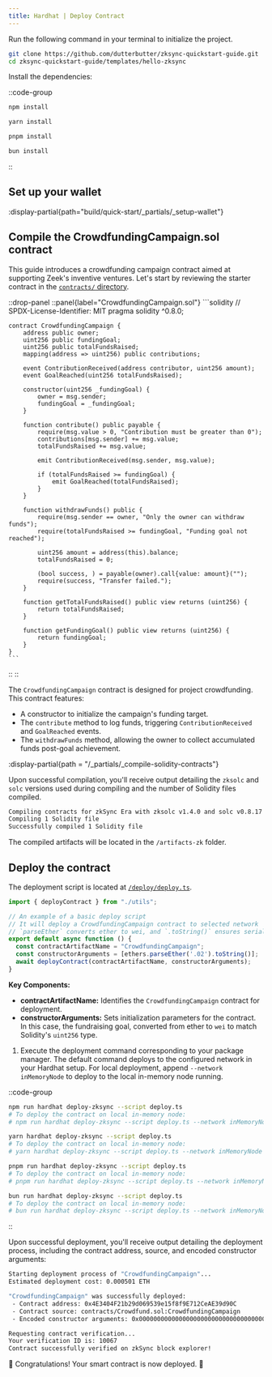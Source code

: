 ```yaml
---
title: Hardhat | Deploy Contract
---
```


Run the following command in your terminal to initialize the project.

<!-- TODO: @dutterbutter determine best approach to leverage zksync cli for project
bootstrapping for this guide series. -->

```sh
git clone https://github.com/dutterbutter/zksync-quickstart-guide.git
cd zksync-quickstart-guide/templates/hello-zksync
```

Install the dependencies:

::code-group

```bash [npm]
npm install
```

```bash [yarn]
yarn install
```

```bash [pnpm]
pnpm install
```

```bash [bun]
bun install
```

::

## Set up your wallet

:display-partial{path="build/quick-start/_partials/_setup-wallet"}

## Compile the CrowdfundingCampaign.sol contract

This guide introduces a crowdfunding campaign contract aimed at supporting Zeek's inventive ventures.
Let's start by reviewing the starter contract in the [`contracts/` directory](https://github.com/dutterbutter/zksync-quickstart-guide/blob/main/contracts/Crowdfund.sol).

::drop-panel
  ::panel{label="CrowdfundingCampaign.sol"}
    ```solidity
    // SPDX-License-Identifier: MIT
    pragma solidity ^0.8.0;

    contract CrowdfundingCampaign {
        address public owner;
        uint256 public fundingGoal;
        uint256 public totalFundsRaised;
        mapping(address => uint256) public contributions;

        event ContributionReceived(address contributor, uint256 amount);
        event GoalReached(uint256 totalFundsRaised);

        constructor(uint256 _fundingGoal) {
            owner = msg.sender;
            fundingGoal = _fundingGoal;
        }

        function contribute() public payable {
            require(msg.value > 0, "Contribution must be greater than 0");
            contributions[msg.sender] += msg.value;
            totalFundsRaised += msg.value;

            emit ContributionReceived(msg.sender, msg.value);

            if (totalFundsRaised >= fundingGoal) {
                emit GoalReached(totalFundsRaised);
            }
        }

        function withdrawFunds() public {
            require(msg.sender == owner, "Only the owner can withdraw funds");
            require(totalFundsRaised >= fundingGoal, "Funding goal not reached");

            uint256 amount = address(this).balance;
            totalFundsRaised = 0;

            (bool success, ) = payable(owner).call{value: amount}("");
            require(success, "Transfer failed.");
        }

        function getTotalFundsRaised() public view returns (uint256) {
            return totalFundsRaised;
        }

        function getFundingGoal() public view returns (uint256) {
            return fundingGoal;
        }
    }
    ```
  ::
::

The `CrowdfundingCampaign` contract is designed for project crowdfunding.
This contract features:

- A constructor to initialize the campaign's funding target.
- The `contribute` method to log funds, triggering `ContributionReceived` and `GoalReached` events.
- The `withdrawFunds` method, allowing the owner to collect accumulated funds post-goal achievement.

:display-partial{path = "/_partials/_compile-solidity-contracts"}

Upon successful compilation, you'll receive output detailing the
`zksolc` and `solc` versions used during compiling and the number
of Solidity files compiled.

```bash
Compiling contracts for zkSync Era with zksolc v1.4.0 and solc v0.8.17
Compiling 1 Solidity file
Successfully compiled 1 Solidity file
```

The compiled artifacts will be located in the `/artifacts-zk` folder.

## Deploy the contract

The deployment script is located at [`/deploy/deploy.ts`](https://github.com/dutterbutter/zksync-quickstart-guide/blob/main/templates/hello-zksync/deploy/deploy.ts).

```typescript
import { deployContract } from "./utils";

// An example of a basic deploy script
// It will deploy a CrowdfundingCampaign contract to selected network
// `parseEther` converts ether to wei, and `.toString()` ensures serialization compatibility.
export default async function () {
  const contractArtifactName = "CrowdfundingCampaign";
  const constructorArguments = [ethers.parseEther('.02').toString()];
  await deployContract(contractArtifactName, constructorArguments);
}
```

**Key Components:**

- **contractArtifactName:** Identifies the `CrowdfundingCampaign` contract for deployment.
- **constructorArguments:** Sets initialization parameters for the contract. In this case,
the fundraising goal, converted from ether to `wei` to match Solidity's `uint256` type.

1. Execute the deployment command corresponding to your package manager. The default command
deploys to the configured network in your Hardhat setup. For local deployment, append
`--network inMemoryNode` to deploy to the local in-memory node running.

::code-group

```bash [npm]
npm run hardhat deploy-zksync --script deploy.ts
# To deploy the contract on local in-memory node:
# npm run hardhat deploy-zksync --script deploy.ts --network inMemoryNode
```

```bash [yarn]
yarn hardhat deploy-zksync --script deploy.ts
# To deploy the contract on local in-memory node:
# yarn hardhat deploy-zksync --script deploy.ts --network inMemoryNode
```

```bash [pnpm]
pnpm run hardhat deploy-zksync --script deploy.ts
# To deploy the contract on local in-memory node:
# pnpm run hardhat deploy-zksync --script deploy.ts --network inMemoryNode
```

```bash [bun]
bun run hardhat deploy-zksync --script deploy.ts
# To deploy the contract on local in-memory node:
# bun run hardhat deploy-zksync --script deploy.ts --network inMemoryNode
```

::

Upon successful deployment, you'll receive output detailing the deployment process,
including the contract address, source, and encoded constructor arguments:

```bash
Starting deployment process of "CrowdfundingCampaign"...
Estimated deployment cost: 0.000501 ETH

"CrowdfundingCampaign" was successfully deployed:
 - Contract address: 0x4E3404F21b29d069539e15f8f9E712CeAE39d90C
 - Contract source: contracts/Crowdfund.sol:CrowdfundingCampaign
 - Encoded constructor arguments: 0x00000000000000000000000000000000000000000000000000470de4df820000

Requesting contract verification...
Your verification ID is: 10067
Contract successfully verified on zkSync block explorer!
```

🥳 Congratulations! Your smart contract is now deployed. 🚀
